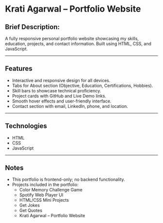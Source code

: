# Krati Agarwal – Portfolio Website

## Brief Description:
A fully responsive personal portfolio website showcasing my skills, education, projects, and contact information. Built using HTML, CSS, and JavaScript.

---

## Features

- Interactive and responsive design for all devices.
- Tabs for About section (Objective, Education, Certifications, Hobbies).
- Skill bars to showcase technical proficiency.
- Project cards with GitHub and Live Demo links.
- Smooth hover effects and user-friendly interface.
- Contact section with email, LinkedIn, phone, and location.

---

## Technologies

- HTML
- CSS
- JavaScript

---

## Notes

- This portfolio is frontend-only; no backend functionality.
- Projects included in the portfolio:
    - Color Memory Challenge Game 
    - Spotify Web Player UI
    - HTML/CSS Mini Projects
    - Get Jokes
    - Get Quotes
    - Krati Agarwal – Portfolio Website
